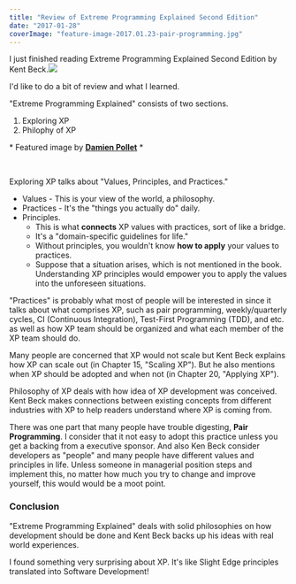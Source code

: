 ```yaml
---
title: "Review of Extreme Programming Explained Second Edition"
date: "2017-01-28"
coverImage: "feature-image-2017.01.23-pair-programming.jpg"
---
```


I just finished reading Extreme Programming Explained Second Edition by Kent Beck.![](https://www.slightedgecoder.com/wp-content/uploads/2017/01/feature-image-2017.01.23-282x300.jpg)

I'd like to do a bit of review and what I learned.

"Extreme Programming Explained" consists of two sections.

1. Exploring XP
2. Philophy of XP

\* Featured image by [**Damien Pollet**](https://www.flickr.com/photos/damienpollet/5048830734/in/photolist-8G9ztL-5HP2Lh-nZDNuv-7CyDbt-dYFeYi-okB3kk-dYFf3X-dYFeU2-dYFeHg-6vkpVp-mET1h8-nNH8Lb-bR3md4-4Wyyg-7UfM1w-yZ1hS-7Hxgmw-9S4fk3-7SxRJ1-7xuFqe-aRe2V2-7bfXSN-9S4fwL-9S1mk8-wJYJQ-3akWk1-dcy2Kp-djuyPj-pM7Uv1-4ejqfD-nZDX5o-fa5NyG-p7ueu-wJYJH-7LUYnb-oiUBc4-nQKH84-dgfsqd-nZF6pr-8KkdEL-wJYJT-p7uet-8YH4zm-8TYGza-wJYJU-wJYJX-6vkcr8-n9XZUA-oh6PTf-5U35Wi) \*

 

Exploring XP talks about "Values, Principles, and Practices."

- Values - This is your view of the world, a philosophy.
- Practices - It's the "things you actually do" daily.
- Principles.
    - This is what **connects** XP values with practices, sort of like a bridge.
    - It's a "domain-specific guidelines for life."
    - Without principles, you wouldn't know **how to apply** your values to practices.
    - Suppose that a situation arises, which is not mentioned in the book. Understanding XP principles would empower you to apply the values into the unforeseen situations.

"Practices" is probably what most of people will be interested in since it talks about what comprises XP, such as pair programming, weekly/quarterly cycles, CI (Continuous Integration), Test-First Programming (TDD), and etc. as well as how XP team should be organized and what each member of the XP team should do.

Many people are concerned that XP would not scale but Kent Beck explains how XP can scale out (in Chapter 15, "Scaling XP"). But he also mentions when XP should be adopted and when not (in Chapter 20, "Applying XP").

Philosophy of XP deals with how idea of XP development was conceived. Kent Beck makes connections between existing concepts from different industries with XP to help readers understand where XP is coming from.

There was one part that many people have trouble digesting, **Pair Programming**. I consider that it not easy to adopt this practice unless you get a backing from a executive sponsor. And also Ken Beck consider developers as "people" and many people have different values and principles in life. Unless someone in managerial position steps and implement this, no matter how much you try to change and improve yourself, this would would be a moot point.

### Conclusion

"Extreme Programming Explained" deals with solid philosophies on how development should be done and Kent Beck backs up his ideas with real world experiences.

I found something very surprising about XP. It's like Slight Edge principles translated into Software Development!
